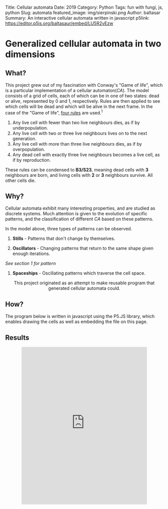 Title: Cellular automata
Date: 2019
Category: Python
Tags: fun with fungi, js, python
Slug: automata
featured_image: img/sierpinski.png
Author: baltasar
Summary: An interactive cellular automata written in javascript 
p5link: https://editor.p5js.org/baltasaur/embed/LU5R2vEzw

# Generalized cellular automata in two dimensions

## What?

This project grew out of my fascination with Conway's "Game of life", which is a particular implementation of a cellular automaton(*CA*). The model consists of a grid of cells, each of which can be in one of two states: dead or alive, represented by 0 and 1, respectively. Rules are then applied to see which cells will be dead and which will be alive in the next frame. In the case of the "Game of life", [four rules](https://en.wikipedia.org/wiki/Conway%27s_Game_of_Life#Rules) are used.<sup>1</sup>  

1. Any live cell with fewer than two live neighbours dies, as if by underpopulation.
2. Any live cell with two or three live neighbours lives on to the next generation.
3. Any live cell with more than three live neighbours dies, as if by overpopulation.
4. Any dead cell with exactly three live neighbours becomes a live cell, as if by reproduction.

These rules can be condensed to **B3/S23**, meaning dead cells with **3** neighbours are born, and living cells with **2** or **3** neighbours survive. All other cells die.  


## Why?
Cellular automata exhibit many interesting properties, and are studied as discrete systems. Much attention is given to the evolution of specific patterns, and the classification of different *CA* based on these patterns.

In the model above, three types of patterns can be observed.

1. **Stills** - Patterns that don't change by themselves.

<!-- Example:
|   |   |   |   |
|---|---|---|---|
| 0 | 1 | 1 | 0 |
| 1 | 0 | 0 | 1 |
| 0 | 1 | 1 | 0 | -->

    
2. **Oscillators** - Changing patterns that return to the same shape given enough iterations.  

<!-- Example:

|   |   |   |   |
|---|---|---|---|
| 0 | 1 | 0 | 0 |
| 0 | 1 | 0 | 0 |
| 0 | 1 | 0 | 0 | -->

*See section 1 for pattern*

1. **Spaceships** - Oscillating patterns which traverse the cell space.
<!-- 
|   |   |   |   |
|---|---|---|---|
| 0 | 1 | 0 | 0 |
| 1 | 0 | 0 | 0 |
| 1 | 1 | 1 | 0 | -->

<p style="text-align:center">	
This project originated as an attempt to make reusable program that generated cellular automata could.
</p>

## How?
The program below is written in javascript using the P5.JS library, which enables drawing the cells as well as embedding the file on this page.

## Results
<p style="text-align:center">	
<iframe style="width:400px; height: 500px; overflow: hidden;"  scrolling="no" frameborder="0" src="https://editor.p5js.org/baltasaur/embed/LU5R2vEzw"></iframe> 
</p>

<!-- ## Sources
<sup>1</sup> [Conway's Game of Life](https://en.wikipedia.org/wiki/Conway%27s_Game_of_Life) -->
